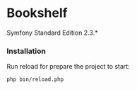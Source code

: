 Bookshelf
========================
Symfony Standard Edition 2.3.*

### Installation
Run reload for prepare the project to start:
``` bash
php bin/reload.php
```
